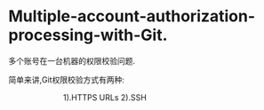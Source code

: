 # Multiple-account-authorization-processing-with-Git.
多个账号在一台机器的权限校验问题.

简单来讲,Git权限校验方式有两种: 

                          1).HTTPS URLs
                          2).SSH
